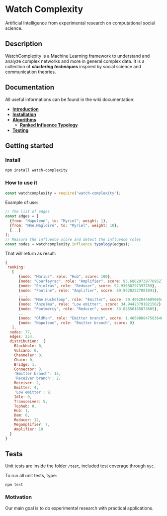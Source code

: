 # Watch Complexity
Artificial Intelligence from experimental research on computational social science.

## Description
WatchComplexity is a Machine Learning framework to understand and analyze complex networks and more in general complex data. It is a collection of _**clustering techniques**_ inspired by social science and communication theories.

## Documentation
All useful informations can be found in the wiki documentation:
- [**Introduction**](https://github.com/davidemiceli/watch-complexity/wiki)
- [**Installation**](https://github.com/davidemiceli/watch-complexity/wiki/Installation)
- [**Algorithms**](https://github.com/davidemiceli/watch-complexity/wiki/algorithms)
  - [**Ranked Influence Typology**](https://github.com/davidemiceli/watch-complexity/wiki/Ranked-influence-typology)
- [**Testing**](https://github.com/davidemiceli/watch-complexity/wiki/testing)

## Getting started
### Install
```shell
npm install watch-complexity
```
### How to use it
```javascript
const watchcomplexity = require('watch-complexity');
```
Example of use:
```javascript
// The list of edges
const edges = [
  {from: "Napoleon", to: "Myriel", weight: 1},
  {from: "Mme.Magloire", to: "Myriel", weight: 10},
  {...}
];
// Measure the influence score and detect the influence roles
const nodes = watchcomplexity.influence.typology(edges);
```
That will return as result:
```javascript
{
 ranking: 
   [
      {node: "Marius", role: "Hub", score: 100},
      {node: "Courfeyrac", role: "Amplifier", score: 93.68029739776952},
      {node: "Enjolras", role: "Reducer", score: 92.93680297397769},
      {node: "Fantine", role: "Amplifier", score: 89.96282527881041},
      ...,
      {node: "Mme.Hucheloup", role: "Emitter", score: 39.405204460966544},
      {node: "Anzelma", role: "Low emitter", score: 34.94423791821562},
      {node: "Pontmercy", role: "Reducer", score: 33.08550185873605},
      ...
      {node: "OldMan", role: "Emitter branch", score: 1.4869888475836461},
      {node: "Napoleon", role: "Emitter branch", score: 0}
   ],
  nodes: 77,
  edges: 254,
  distribution:  {
    Blackhole: 0,
    Vulcano: 0,
    Channeler: 0,
    Chain: 0,
    Bridge: 1,
    Connector: 3,
    'Emitter branch': 15,
    'Receiver branch': 2,
    Receiver: 2,
    Emitter: 4,
    'Low emitter': 9,
    Idle: 0,
    Transceiver: 5,
    Tophub: 0,
    Hub: 1,
    Dam: 6,
    Reducer: 12,
    Megamplifier: 7,
    Amplifier: 10
  }
}
```

## Tests
Unit tests are inside the folder `/test`, included test coverage through `nyc`.

To run all unit tests, type:
```shell
npm test
```

### Motivation
Our main goal is to do experimental research with practical applications.
